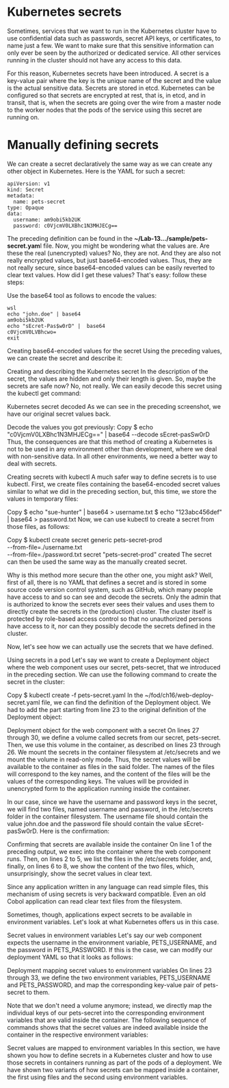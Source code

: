 # Kubernetes secrets
Sometimes, services that we want to run in the Kubernetes cluster have to use confidential data such as passwords, secret API keys, or certificates, to name just a few. We want to make sure that this sensitive information can only ever be seen by the authorized or dedicated service. All other services running in the cluster should not have any access to this data.

For this reason, Kubernetes secrets have been introduced. A secret is a key-value pair where the key is the unique name of the secret and the value is the actual sensitive data. Secrets are stored in etcd. Kubernetes can be configured so that secrets are encrypted at rest, that is, in etcd, and in transit, that is, when the secrets are going over the wire from a master node to the worker nodes that the pods of the service using this secret are running on.

# Manually defining secrets
We can create a secret declaratively the same way as we can create any other object in Kubernetes. Here is the YAML for such a secret:

```
apiVersion: v1
kind: Secret
metadata:
  name: pets-secret
type: Opaque
data:
  username: am9obi5kb2UK
  password: c0VjcmV0LXBhc1N3MHJECg==
```

The preceding definition can be found in the **~/Lab-13.../sample/pets-secret.yam**l file. Now, you might be wondering what the values are. Are these the real (unencrypted) values? No, they are not. And they are also not really encrypted values, but just base64-encoded values. Thus, they are not really secure, since base64-encoded values can be easily reverted to clear text values. How did I get these values? That's easy: follow these steps:

Use the base64 tool as follows to encode the values:
```
wsl
echo "john.doe" | base64
am9obi5kb2UK
echo "sEcret-Pas$w0rD" |  base64
c0VjcmV0LVBhcwo=
exit
```

Creating base64-encoded values for the secret
Using the preceding values, we can create the secret and describe it:

Creating and describing the Kubernetes secret
In the description of the secret, the values are hidden and only their length is given. So, maybe the secrets are safe now? No, not really. We can easily decode this secret using the kubectl get command:

Kubernetes secret decoded
As we can see in the preceding screenshot, we have our original secret values back.

Decode the values you got previously:
Copy
$ echo "c0VjcmV0LXBhc1N3MHJECg==" | base64 --decode
sEcret-pasSw0rD
Thus, the consequences are that this method of creating a Kubernetes is not to be used in any environment other than development, where we deal with non-sensitive data. In all other environments, we need a better way to deal with secrets.

Creating secrets with kubectl
A much safer way to define secrets is to use kubectl. First, we create files containing the base64-encoded secret values similar to what we did in the preceding section, but, this time, we store the values in temporary files:

Copy
$ echo "sue-hunter" | base64 > username.txt
$ echo "123abc456def" | base64 > password.txt
Now, we can use kubectl to create a secret from those files, as follows:

Copy
$ kubectl create secret generic pets-secret-prod \
    --from-file=./username.txt \
    --from-file=./password.txt
secret "pets-secret-prod" created
 The secret can then be used the same way as the manually created secret.

Why is this method more secure than the other one, you might ask? Well, first of all, there is no YAML that defines a secret and is stored in some source code version control system, such as GitHub, which many people have access to and so can see and decode the secrets. Only the admin that is authorized to know the secrets ever sees their values and uses them to directly create the secrets in the (production) cluster. The cluster itself is protected by role-based access control so that no unauthorized persons have access to it, nor can they possibly decode the secrets defined in the cluster.

Now, let's see how we can actually use the secrets that we have defined.

Using secrets in a pod
Let's say we want to create a Deployment object where the web component uses our secret, pets-secret, that we introduced in the preceding section. We can use the following command to create the secret in the cluster:

Copy
$ kubectl create -f pets-secret.yaml
In the ~/fod/ch16/web-deploy-secret.yaml file, we can find the definition of the Deployment object. We had to add the part starting from line 23 to the original definition of the Deployment object:


Deployment object for the web component with a secret
On lines 27 through 30, we define a volume called secrets from our secret, pets-secret. Then, we use this volume in the container, as described on lines 23 through 26. We mount the secrets in the container filesystem at /etc/secrets and we mount the volume in read-only mode. Thus, the secret values will be available to the container as files in the said folder. The names of the files will correspond to the key names, and the content of the files will be the values of the corresponding keys. The values will be provided in unencrypted form to the application running inside the container.

In our case, since we have the username and password keys in the secret, we will find two files, named username and password, in the /etc/secrets folder in the container filesystem. The username file should contain the value john.doe and the password file should contain the value sEcret-pasSw0rD. Here is the confirmation:


Confirming that secrets are available inside the container
On line 1 of the preceding output, we exec into the container where the web component runs. Then, on lines 2 to 5, we list the files in the /etc/secrets folder, and, finally, on lines 6 to 8, we show the content of the two files, which, unsurprisingly, show the secret values in clear text.

Since any application written in any language can read simple files, this mechanism of using secrets is very backward compatible. Even an old Cobol application can read clear text files from the filesystem.

Sometimes, though, applications expect secrets to be available in environment variables. Let's look at what Kubernetes offers us in this case.

Secret values in environment variables
Let's say our web component expects the username in the environment variable, PETS_USERNAME, and the password in PETS_PASSWORD. If this is the case, we can modify our deployment YAML so that it looks as follows:


Deployment mapping secret values to environment variables
On lines 23 through 33, we define the two environment variables, PETS_USERNAME and PETS_PASSWORD, and map the corresponding key-value pair of pets-secret to them.

Note that we don't need a volume anymore; instead, we directly map the individual keys of our pets-secret into the corresponding environment variables that are valid inside the container. The following sequence of commands shows that the secret values are indeed available inside the container in the respective environment variables:


Secret values are mapped to environment variables
In this section, we have shown you how to define secrets in a Kubernetes cluster and how to use those secrets in containers running as part of the pods of a deployment. We have shown two variants of how secrets can be mapped inside a container, the first using files and the second using environment variables.